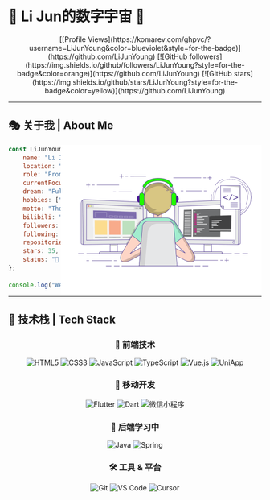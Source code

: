 # 🌟 Li Jun的数字宇宙 🌟

<div align="center">
[[Profile Views](https://komarev.com/ghpvc/?username=LiJunYoung&color=blueviolet&style=for-the-badge)](https://github.com/LiJunYoung)
[![GitHub followers](https://img.shields.io/github/followers/LiJunYoung?style=for-the-badge&color=orange)](https://github.com/LiJunYoung)
[![GitHub stars](https://img.shields.io/github/stars/LiJunYoung?style=for-the-badge&color=yellow)](https://github.com/LiJunYoung)

</div>

---

## 🎭 关于我 | About Me

<img align="right" alt="Coding" width="400" src="https://raw.githubusercontent.com/devSouvik/devSouvik/master/gif3.gif">

```javascript
const LiJunYoung = {
    name: "Li Jun",
    location: "🇨🇳 NanJing, China",
    role: "Frontend Developer",
    currentFocus: "Java & Flutter",
    dream: "Full Stack Developer",
    hobbies: ["🎌 Anime", "🎮 Gaming", "😴 Sleeping", "🔍 Exploring"],
    motto: "Those who believe in miracles are as remarkable as miracles themselves! ✨",
    bilibili: "https://space.bilibili.com/43729664",
    followers: 15,
    following: 47,
    repositories: 13,
    stars: 35,
    status: "🤒 study"
};

console.log("Welcome to my digital world! 🌍");
```

---

## 🚀 技术栈 | Tech Stack

<div align="center">

### 🎨 前端技术
![HTML5](https://img.shields.io/badge/HTML5-E34F26?style=for-the-badge&logo=html5&logoColor=white)
![CSS3](https://img.shields.io/badge/CSS3-1572B6?style=for-the-badge&logo=css3&logoColor=white)
![JavaScript](https://img.shields.io/badge/JavaScript-F7DF1E?style=for-the-badge&logo=javascript&logoColor=black)
![TypeScript](https://img.shields.io/badge/TypeScript-007ACC?style=for-the-badge&logo=typescript&logoColor=white)
![Vue.js](https://img.shields.io/badge/Vue.js-35495E?style=for-the-badge&logo=vue.js&logoColor=4FC08D)
![UniApp](https://img.shields.io/badge/UniApp-2B2B2B?style=for-the-badge&logo=dcloud&logoColor=white)

### 📱 移动开发
![Flutter](https://img.shields.io/badge/Flutter-02569B?style=for-the-badge&logo=flutter&logoColor=white)
![Dart](https://img.shields.io/badge/Dart-0175C2?style=for-the-badge&logo=dart&logoColor=white)
![微信小程序](https://img.shields.io/badge/微信小程序-07C160?style=for-the-badge&logo=wechat&logoColor=white)

### 🔧 后端学习中
![Java](https://img.shields.io/badge/Java-ED8B00?style=for-the-badge&logo=java&logoColor=white)
![Spring](https://img.shields.io/badge/Spring-6DB33F?style=for-the-badge&logo=spring&logoColor=white)

### 🛠️ 工具 & 平台
![Git](https://img.shields.io/badge/Git-F05032?style=for-the-badge&logo=git&logoColor=white)
![VS Code](https://img.shields.io/badge/VS_Code-007ACC?style=for-the-badge&logo=visual-studio-code&logoColor=white)
![Cursor](https://img.shields.io/badge/Cursor-000000?style=for-the-badge&logo=cursor&logoColor=white)

</div>

